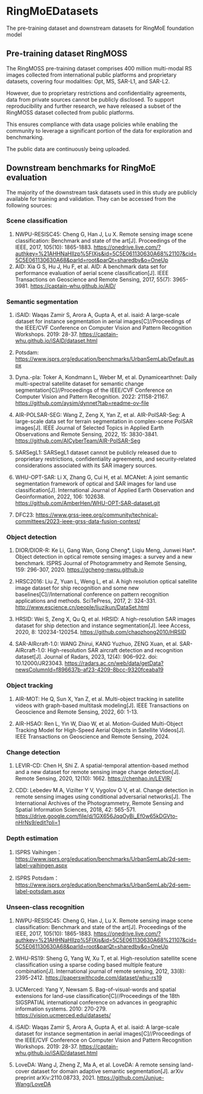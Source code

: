 # RingMoEDatasets
The pre-training dataset and downstream datasets for RingMoE foundation model

## Pre-training dataset RingMOSS
The RingMOSS pre-training dataset comprises 400 million multi-modal RS images collected from international public platforms and proprietary datasets, covering four modalities: Opt, MS, SAR-L1, and SAR-L2.

However, due to proprietary restrictions and confidentiality agreements, data from private sources cannot be publicly disclosed. To support reproducibility and further research, we have released a subset of the RingMOSS dataset collected from public platforms.

This ensures compliance with data usage policies while enabling the community to leverage a significant portion of the data for exploration and benchmarking.

The public data are continuously being uploaded.

## Downstream benchmarks for RingMoE evaluation

The majority of the downstream task datasets used in this study are publicly available for training and validation.
They can be accessed from the following sources:

### Scene classification

1. NWPU-RESISC45: Cheng G, Han J, Lu X. Remote sensing image scene classification: Benchmark and state of the art[J]. Proceedings of the IEEE, 2017, 105(10): 1865-1883. https://onedrive.live.com/?authkey=%21AHHNaHIlzp%5FIXjs&id=5C5E061130630A68%21107&cid=5C5E061130630A68&parId=root&parQt=sharedby&o=OneUp
2. AID: Xia G S, Hu J, Hu F, et al. AID: A benchmark data set for performance evaluation of aerial scene classification[J]. IEEE Transactions on Geoscience and Remote Sensing, 2017, 55(7): 3965-3981. https://captain-whu.github.io/AID/

### Semantic segmentation
1. iSAID: Waqas Zamir S, Arora A, Gupta A, et al. isaid: A large-scale dataset for instance segmentation in aerial images[C]//Proceedings of the IEEE/CVF Conference on Computer Vision and Pattern Recognition Workshops. 2019: 28-37. https://captain-whu.github.io/iSAID/dataset.html

2. Potsdam: https://www.isprs.org/education/benchmarks/UrbanSemLab/Default.aspx

3. Dyna.-pla: Toker A, Kondmann L, Weber M, et al. Dynamicearthnet: Daily multi-spectral satellite dataset for semantic change segmentation[C]//Proceedings of the IEEE/CVF Conference on Computer Vision and Pattern Recognition. 2022: 21158-21167. https://github.com/aysim/dynnet?tab=readme-ov-file

4. AIR-POLSAR-SEG: Wang Z, Zeng X, Yan Z, et al. AIR-PolSAR-Seg: A large-scale data set for terrain segmentation in complex-scene PolSAR images[J]. IEEE Journal of Selected Topics in Applied Earth Observations and Remote Sensing, 2022, 15: 3830-3841. https://github.com/AICyberTeam/AIR-PolSAR-Seg

5. SARSegL1: SARSegL1 dataset cannot be publicly released due to proprietary restrictions, confidentiality agreements, and security-related considerations associated with its SAR imagery sources.

6. WHU-OPT-SAR: Li X, Zhang G, Cui H, et al. MCANet: A joint semantic segmentation framework of optical and SAR images for land use classification[J]. International Journal of Applied Earth Observation and Geoinformation, 2022, 106: 102638. https://github.com/AmberHen/WHU-OPT-SAR-dataset.git

7. DFC23: https://www.grss-ieee.org/community/technical-committees/2023-ieee-grss-data-fusion-contest/

### Object detection
1. DIOR/DIOR-R: Ke Li, Gang Wan, Gong Cheng*, Liqiu Meng, Junwei Han*. Object detection in optical remote sensing images: a survey and a new benchmark. ISPRS Journal of Photogrammetry and Remote Sensing, 159: 296-307, 2020. https://gcheng-nwpu.github.io

3. HRSC2016: Liu Z, Yuan L, Weng L, et al. A high resolution optical satellite image dataset for ship recognition and some new baselines[C]//International conference on pattern recognition applications and methods. SciTePress, 2017, 2: 324-331. http://www.escience.cn/people/liuzikun/DataSet.html

4. HRSID: Wei S, Zeng X, Qu Q, et al. HRSID: A high-resolution SAR images dataset for ship detection and instance segmentation[J]. Ieee Access, 2020, 8: 120234-120254. https://github.com/chaozhong2010/HRSID

5. SAR-AIRcraft-1.0: WANG Zhirui, KANG Yuzhuo, ZENG Xuan, et al. SAR-AIRcraft-1.0: High-resolution SAR aircraft detection and recognition dataset[J]. Journal of Radars, 2023, 12(4): 906–922. doi:  10.12000/JR23043. https://radars.ac.cn/web/data/getData?newsColumnId=f896637b-af23-4209-8bcc-9320fceaba19

### Object tracking

1. AIR-MOT: He Q, Sun X, Yan Z, et al. Multi-object tracking in satellite videos with graph-based multitask modeling[J]. IEEE Transactions on Geoscience and Remote Sensing, 2022, 60: 1-13.

2. AIR-HSAO: Ren L, Yin W, Diao W, et al. Motion-Guided Multi-Object Tracking Model for High-Speed Aerial Objects in Satellite Videos[J]. IEEE Transactions on Geoscience and Remote Sensing, 2024.

### Change detection

1. LEVIR-CD: Chen H, Shi Z. A spatial-temporal attention-based method and a new dataset for remote sensing image change detection[J]. Remote Sensing, 2020, 12(10): 1662. https://chenhao.in/LEVIR/

2. CDD: Lebedev M A, Vizilter Y V, Vygolov O V, et al. Change detection in remote sensing images using conditional adversarial networks[J]. The International Archives of the Photogrammetry, Remote Sensing and Spatial Information Sciences, 2018, 42: 565-571. https://drive.google.com/file/d/1GX656JqqOyBi_Ef0w65kDGVto-nHrNs9/edit?pli=1

### Depth estimation
1. ISPRS Vaihingen：https://www.isprs.org/education/benchmarks/UrbanSemLab/2d-sem-label-vaihingen.aspx

2. ISPRS Potsdam：https://www.isprs.org/education/benchmarks/UrbanSemLab/2d-sem-label-potsdam.aspx

### Unseen-class recognition
1. NWPU-RESISC45: Cheng G, Han J, Lu X. Remote sensing image scene classification: Benchmark and state of the art[J]. Proceedings of the IEEE, 2017, 105(10): 1865-1883. https://onedrive.live.com/?authkey=%21AHHNaHIlzp%5FIXjs&id=5C5E061130630A68%21107&cid=5C5E061130630A68&parId=root&parQt=sharedby&o=OneUp

2. WHU-RS19: Sheng G, Yang W, Xu T, et al. High-resolution satellite scene classification using a sparse coding based multiple feature combination[J]. International journal of remote sensing, 2012, 33(8): 2395-2412. https://paperswithcode.com/dataset/whu-rs19

3. UCMerced: Yang Y, Newsam S. Bag-of-visual-words and spatial extensions for land-use classification[C]//Proceedings of the 18th SIGSPATIAL international conference on advances in geographic information systems. 2010: 270-279. https://vision.ucmerced.edu/datasets/

4. iSAID: Waqas Zamir S, Arora A, Gupta A, et al. isaid: A large-scale dataset for instance segmentation in aerial images[C]//Proceedings of the IEEE/CVF Conference on Computer Vision and Pattern Recognition Workshops. 2019: 28-37. https://captain-whu.github.io/iSAID/dataset.html

5. LoveDA: Wang J, Zheng Z, Ma A, et al. LoveDA: A remote sensing land-cover dataset for domain adaptive semantic segmentation[J]. arXiv preprint arXiv:2110.08733, 2021. https://github.com/Junjue-Wang/LoveDA